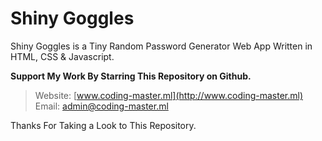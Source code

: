 # Shiny Goggles
Shiny Goggles is a Tiny Random Password Generator Web App Written in HTML, CSS &amp; Javascript.


__Support My Work By Starring This Repository on Github.__

> Website: [www.coding-master.ml](http://www.coding-master.ml)  
> Email: admin@coding-master.ml

Thanks For Taking a Look to This Repository.
